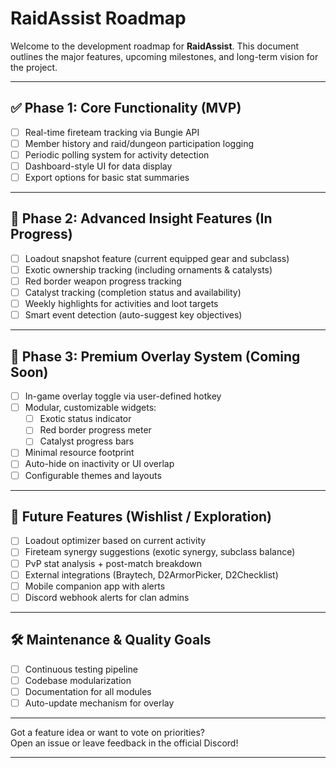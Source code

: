 # RaidAssist Roadmap

Welcome to the development roadmap for **RaidAssist**. This document outlines the major features, upcoming milestones, and long-term vision for the project.

---

## ✅ Phase 1: Core Functionality (MVP)

- [ ] Real-time fireteam tracking via Bungie API
- [ ] Member history and raid/dungeon participation logging
- [ ] Periodic polling system for activity detection
- [ ] Dashboard-style UI for data display
- [ ] Export options for basic stat summaries

---

## 🧪 Phase 2: Advanced Insight Features (In Progress)

- [ ] Loadout snapshot feature (current equipped gear and subclass)
- [ ] Exotic ownership tracking (including ornaments & catalysts)
- [ ] Red border weapon progress tracking
- [ ] Catalyst tracking (completion status and availability)
- [ ] Weekly highlights for activities and loot targets
- [ ] Smart event detection (auto-suggest key objectives)

---

## 💎 Phase 3: Premium Overlay System (Coming Soon)

- [ ] In-game overlay toggle via user-defined hotkey
- [ ] Modular, customizable widgets:
  - [ ] Exotic status indicator
  - [ ] Red border progress meter
  - [ ] Catalyst progress bars
- [ ] Minimal resource footprint
- [ ] Auto-hide on inactivity or UI overlap
- [ ] Configurable themes and layouts

---

## 🔮 Future Features (Wishlist / Exploration)

- [ ] Loadout optimizer based on current activity
- [ ] Fireteam synergy suggestions (exotic synergy, subclass balance)
- [ ] PvP stat analysis + post-match breakdown
- [ ] External integrations (Braytech, D2ArmorPicker, D2Checklist)
- [ ] Mobile companion app with alerts
- [ ] Discord webhook alerts for clan admins

---

## 🛠 Maintenance & Quality Goals

- [ ] Continuous testing pipeline
- [ ] Codebase modularization
- [ ] Documentation for all modules
- [ ] Auto-update mechanism for overlay

---

Got a feature idea or want to vote on priorities?  
Open an issue or leave feedback in the official Discord!

---
